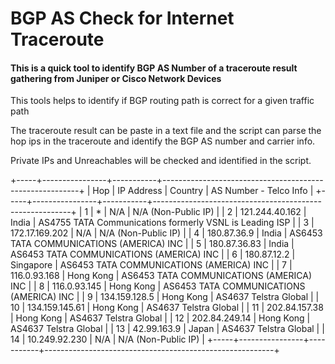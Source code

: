 # BGP AS Check for Internet Traceroute

#### This is a quick tool to identify BGP AS Number of a traceroute result gathering from Juniper or Cisco Network Devices

This tools helps to identify if BGP routing path is correct for a given traffic path

The traceroute result can be paste in a text file and the script can parse the hop ips in the traceroute and identify the BGP AS number and carrier info.

Private IPs and Unreachables will be checked and identified in the script.

+-----+----------------+-----------+---------------------------------------------------------+
| Hop | IP Address     |  Country  | AS Number - Telco Info                                  |
+-----+----------------+-----------+---------------------------------------------------------+
|  1  | *              |    N/A    | N/A (Non-Public IP)                                     |
|  2  | 121.244.40.162 |   India   | AS4755 TATA Communications formerly VSNL is Leading ISP |
|  3  | 172.17.169.202 |    N/A    | N/A (Non-Public IP)                                     |
|  4  | 180.87.36.9    |   India   | AS6453 TATA COMMUNICATIONS (AMERICA) INC                |
|  5  | 180.87.36.83   |   India   | AS6453 TATA COMMUNICATIONS (AMERICA) INC                |
|  6  | 180.87.12.2    | Singapore | AS6453 TATA COMMUNICATIONS (AMERICA) INC                |
|  7  | 116.0.93.168   | Hong Kong | AS6453 TATA COMMUNICATIONS (AMERICA) INC                |
|  8  | 116.0.93.145   | Hong Kong | AS6453 TATA COMMUNICATIONS (AMERICA) INC                |
|  9  | 134.159.128.5  | Hong Kong | AS4637 Telstra Global                                   |
|  10 | 134.159.145.61 | Hong Kong | AS4637 Telstra Global                                   |
|  11 | 202.84.157.38  | Hong Kong | AS4637 Telstra Global                                   |
|  12 | 202.84.249.14  | Hong Kong | AS4637 Telstra Global                                   |
|  13 | 42.99.163.9    |   Japan   | AS4637 Telstra Global                                   |
|  14 | 10.249.92.230  |    N/A    | N/A (Non-Public IP)                                     |
+-----+----------------+-----------+---------------------------------------------------------+